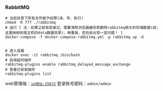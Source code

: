 ### RabbitMQ

```shell
# 当前目录下所有文件赋予权限(读、写、执行)
chmod -R 777 ./rabbitmq
# 运行 [ 注：如果之前有安装过，需要清除浏览器缓存和删除rabbitmq相关的存储数据(如:这里映射到宿主机的data数据目录)，再重装，否则会出现一定问题！ ]
docker-compose -f docker-compose-rabbitmq.yml -p rabbitmq up -d


# 进入容器
docker exec -it rabbitmq /bin/bash
# 启用延时插件
rabbitmq-plugins enable rabbitmq_delayed_message_exchange
# 查看已安装插件
rabbitmq-plugins list
```

web管理端：[`ip地址:15672`](http://IP地址或域名:15672)
登录账号密码：`admin/admin`


